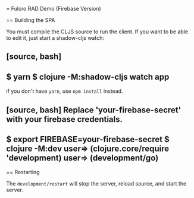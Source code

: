 = Fulcro RAD Demo (Firebase Version)

== Building the SPA

You must compile the CLJS source to run the client. If you want to be
able to edit it, just start a shadow-cljs watch:

[source, bash]
-----
$ yarn
$ clojure -M:shadow-cljs watch app
-----

if you don't have `yarn`, use `npm install` instead.


[source, bash]
Replace 'your-firebase-secret' with your firebase credentials.
-----
$ export FIREBASE=your-firebase-secret
$ clojure -M:dev
user=> (clojure.core/require 'development)
user=> (development/go)
-----

== Restarting

The `development/restart` will stop the server, reload source, and start the server.
